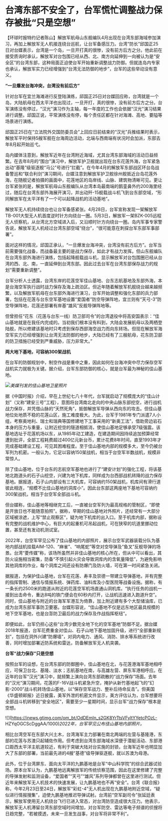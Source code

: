 # 台湾东部不安全了，台军慌忙调整战力保存被批“只是空想”

【环球时报特约记者陈山】解放军航母山东舰编队4月出现在台湾东部海域参加演习，再加上解放军无人机接连绕台巡航，让台军备感压力。台湾“防长”邱国正25日对台媒表示，台湾是一个岛，一旦开打真的很惨，没有前方后方之分。他此前在接受质询时承认，解放军对台包围已经从西、北、南方向延伸到一向被认为是“安全区”的台湾东部，这种局面正迫使台军开始重新调整战力防御。但就连岛内专家也承认，解放军实力已经增强到“台湾无法防御的地步”，台军的这些举动没有意义。

**“一旦爆发台海冲突，台湾没有前后方”**

针对台军在宜兰海滩进行反登陆演练，邱国正25日对台媒回应称，台湾就是一个岛，大陆航母在西太平洋也出现过，一旦开打，真的很惨，没有前方后方之分。台军演练没有停过，“汉光”演习作为主轴，每一年度的工作也会依据“汉光”演习结果进行调整。邱国正说，平常演练没有停，每个责任区都在针对海滩、高地、要隘等场景进行演练。

邱国正25日在“立法院外交国防委员会”上回应日前结束的“汉光”兵推结果时表示，解放军平时保持5艘军舰在台海周边活动，北端与西南端有状况时会加派，东部去年8月起开始巡弋。

岛内媒体注意到，解放军近年在台湾附近海域，尤其台湾东部海域的活动日益频繁。在去年8月的“围台”演习中，解放军护卫舰就出现在台东花莲外海，台军紧急出动“基隆”级驱逐舰“马公”号进行“拦截”。在今年4月的解放军东部战区环台岛战备警巡和“联合利剑”演习期间，台媒注意到解放军护卫舰徐州舰抵近台岛花莲外海，在随舰记者拍摄的画面中，花莲地区的岛岸线、山脉、建筑物清晰可见。更让台军紧张的是，解放军航母山东舰编队从台湾本岛最南端的鹅銮鼻外约200海里经过，随后在台湾东部外海展开演习，并出动歼-15舰载战斗机飞到台东部空域，“形同解放军在太平洋有了一个可以起降战机的活动基地”。

解放军无人机持续绕台也让台军备感紧张。4月28日，台军宣称发现一架解放军TB-001大型无人机首度逆时针方向绕台一圈。5月3日，解放军一架BZK-005远程无人侦察机，从台湾北方空域进入后，又沿顺时针方向绕台一圈。岛内军事专家警告说，解放军无人机经过台湾东部空域“绕台”，“很可能意在刺探台军东部军事部署”。

面对这样的情况，邱国正承认，“一旦爆发台海冲突，台湾没有前方后方”。台军当前需要强化战备，而战备最主要的是战力保存，如此才有战力发挥。但山东舰编队在台湾东部外海进行演练，包括起降舰载战斗机，显示解放军对台包围圈已经从台湾的西、北、南，一直延伸到台湾东部。因此过去台军在台湾东部保存战力的规划“需要重新调整”。

台军分析人士透露，台湾东岸的花莲空军佳山基地、台东志航基地及东部外海，本是台海空军执行战时战力保存及海上疏泊区。但近年随着解放军机舰绕台越来越频繁，以及解放军航母在台东部外海进行演习，台军开始调整和强化东部的兵力部署，包括在花莲与台东空军基地设置“爱国者”防空导弹阵地，宜兰则有“天弓-3”防空导弹阵地，花莲还部署有岸基“雄风”反舰导弹阵地等。

但曾担任“花东（花莲与台东一线）防卫部司令”的台湾退役中将高安国表示：“佳山基地就是在我任内完成的。当初我们根本没有料到，大陆会发展航母以及两栖登陆舰，所以修建该基地时只考虑到保存西部海空战力而向东转场。但现在解放军海空军实力已经增强到让台湾无法防御的地步，大陆已经有了三艘航母，花东防卫部的防卫措施已经受到严重威胁，压力非常大。”

**两大地下基地，可容纳300架战机**

在台军的防御规划中，制空作战是重中之重，因此如何在台海冲突中尽力保存空军战机实力就极为关键。据介绍，台军东部防御的核心，就是台军最为神秘的佳山基地。

![](https://inews.gtimg.com/om_bt/OuKPTOBm1_vF4D_obimmHDrznzhx6MxW_a24ylWcg8XzYAA/1000)_美媒刊发的佳山基地卫星照片_

据《中国时报》介绍，早在上世纪七八十年代，台军就启动了规模庞大的“佳山计划”（又称“建安三号”工程），意图将台湾南北走向的中央山脉东部挖空，进行战机战力保存，并凭借山脉的“天然死角”，抵御解放军导弹从西向东的攻击。但佳山基地位处地质不稳的花莲山区，施工难度极大。为此，台军于1981年专门派遣7人小组，考察奥地利、瑞士和瑞典等国修建地下工事采用的“新奥工法”，借助旁边岩石本身的压力与重量，让附近挖空的隧道相抵消，使佳山基地足够承受7级强震。该基地选址于花莲机场以东，从1985年动工建造，在建造期间因持续追加预算经常遭到批评，全部工程耗费超过400亿元新台币，累计花费8年时间，直至1993年才完成基础建设工程，可见其困难程度。至于佳山基地内部的规模多大，至今仍被台军列为机密。一般认为，它足以容纳150架战机，相当于台空军半数战机，规模非常惊人。

除了佳山基地，位于台东的志航空军基地也进行了“建安计划”的强化工程，将该基地北跑道头的石子山挖空，兴建为地下机库，同样成为台西部战机转降的战力保存基地。据报道，石子山内部设有三大机库，可容纳约150架战机，机库间有滑行道彼此相连，“规模不比佳山基地的洞库小”。因此台东部这两座地下基地可容纳约300架战机，相当于台空军全部战斗机。

但台媒称，佳山基地等相继完工后，一直被台空军列为最高规格的管制区，“即使是开放日也不能随意拍照”。据称，早期的佳山基地对外照片，还经常有一大部分区域被涂遮，上写“禁止观察区”，疑为地下机库的出入口。至于机库内部，据称设有完整的战机维护中心，有巨大的起重机可吊起战机，可在狭窄的坑道里挪动位置，甚至还有发动机测试室。

2022年，台空军罕见公布了佳山基地的内部照片，展示台空军武器装载分队为基地内部战机挂载AIM-120、“麻雀”、“响尾蛇”等空对空导弹及“鱼叉”反舰导弹的场景。台湾“菱传媒”称，该场所虽然并非佳山基地的核心所在，但从中可以看出，其防火设施相当密集，防备“不慎引起火灾会导致洞库内的含氧量降低”，为避免影响其他洞库的作业，每个洞库之间还设有防爆门及防火墙，可在第一时间紧急关闭。

据报道，为保护佳山基地，台军在花莲、寿丰及崇德一带建立导弹基地，并有完整的指挥管制、通信与情报系统、弹药库、油料库及小型医院等战备设施。据称，有一条长约2500米的跑道从附近的花莲空军机场直通山洞机库。“执行任务的战机一接到出击命令，重达8吨的铁门便会在60秒内打开，让战机迅速进入跑道升空”。同时，佳山基地与附近的台海军军港互为倚靠，加上附近建有多个大型储油库，已成为台湾东部军事防卫要塞。台媒形容说，“佳山基地不仅是远东地区最具规模的地下空军基地，也是台澎防卫最后的战力保存及作战指挥枢纽”。

即便如此，台军仍担心这些“台湾少数完全地下化的空军基地”防御不足。据台媒2018年报道，台军花费重金对佳山、石子山地下基地加固升级，进行“全部重新规划”，包括在洞外兴建“防爆墙”，对洞内电力、通风、消防、排水等系统进行改善，同时增加部署近防系统和雷达，防备解放军无人机突袭。

**台军“战力保存”只是空想**

按照台军的设想，在台湾东部的防御圈中，佳山基地在北，与花莲港海军基地相呼应，可保卫台北、基隆、淡水；志航基地在南，与高雄左营、屏东军港相呼应。在近年的台军“汉光”演习中，就频繁上演向台湾东部疏散的“战力保存”场面。去年的“汉光”演习期间，花莲的F-16V战斗机紧急升空，掩护从新竹基地起飞的“幻影-2000”战斗机转场佳山基地，以“保存空军战力、整补后待命反击”。但美国《华盛顿邮报》近日披露，美军外泄的机密文件显示，美方评估认为，台军想要将全部战斗机转移到“安全地区”，需要至少一星期时间，显示台军“战力保存”根本是空想。

![](https://inews.gtimg.com/om_bt/OdDEmIn_s2GK8YrTtsVFyltYYetcPOzL-
HZYqOGCScDggAA/1000)_2022年，台军罕见公布佳山基地内部照片。_

相比台湾空军在东部大兴土木，台湾海军主力部署在南北两端的左营与基隆港，东部的花莲与苏澳只起辅佐作用。但考虑到台湾东部海域水深便于潜艇活动、东部港口距西太平洋主航道较近，有利于突破大陆对台实施的封锁，台海军近年也明显加大了东部的部署，当前最先进的4艘“基德”级导弹驱逐舰，就以苏澳为母港。

此外，位于台湾屏东、面向太平洋的九鹏基地是台军“中山科学院”的综合武器试验场。原本台军认为，九鹏基地远离解放军的传统侦察范围，因此在这里修建了完整的导弹发射和监测设备，“爱国者”“天弓”“雄风”系列导弹都曾在这里进行测试。但近年来解放军无人机技术的快速发展，让九鹏基地也不再“安全”。台湾《联合报》称，今年2月23日至24日，解放军“彩虹-4”无人机出现在九鹏基地附近空域，“疑似进行情报搜集”，迫使九鹏基地推迟导弹试射。台湾前“空军副司令”张延廷表示，解放军使用无人机绕台飞行已进入常态，对台湾防空造成很大压力。他表示，解放军无人机滞留台湾东部空域时间增加，对台军防空、雷达等电子频谱的侦搜将日趋完整，“若被摸透，未来一旦发生战事，对台军将非常不利”。

